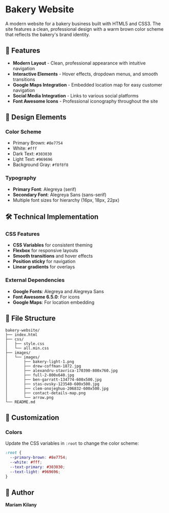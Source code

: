 # Bakery Website

A modern website for a bakery business built with HTML5 and CSS3. The site features a clean, professional design with a warm brown color scheme that reflects the bakery's brand identity.

## 🌟 Features

- **Modern Layout** - Clean, professional appearance with intuitive navigation
- **Interactive Elements** - Hover effects, dropdown menus, and smooth transitions
- **Google Maps Integration** - Embedded location map for easy customer navigation
- **Social Media Integration** - Links to various social platforms
- **Font Awesome Icons** - Professional iconography throughout the site

## 🎨 Design Elements

### Color Scheme
- Primary Brown: `#8e7754`
- White: `#fff`
- Dark Text: `#303030`
- Light Text: `#969696`
- Background Gray: `#f8f8f8`

### Typography
- **Primary Font**: Alegreya (serif)
- **Secondary Font**: Alegreya Sans (sans-serif)
- Multiple font sizes for hierarchy (16px, 18px, 22px)


## 🛠️ Technical Implementation

### CSS Features
- **CSS Variables** for consistent theming
- **Flexbox** for responsive layouts
- **Smooth transitions** and hover effects
- **Position sticky** for navigation
- **Linear gradients** for overlays

### External Dependencies
- **Google Fonts**: Alegreya and Alegreya Sans
- **Font Awesome 6.5.0**: For icons
- **Google Maps**: For location embedding

## 📁 File Structure

```
bakery-website/
├── index.html
├── css/
│   ├── style.css
│   └── all.min.css
├── images/
│   └── images/
│       ├── bakery-light-1.png
│       ├── drew-coffman-1872.jpg
│       ├── alexandru-stavrica-170390-800x760.jpg
│       ├── full-2-800x640.jpg
│       ├── ben-garratt-134774-600x500.jpg
│       ├── stas-ovsky-123540-600x500.jpg
│       ├── clem-onojeghuo-206832-600x500.jpg
│       ├── contact-details-map.png
│       └── arrow.png
└── README.md
```

## 🔧 Customization

### Colors
Update the CSS variables in `:root` to change the color scheme:
```css
:root {
  --primary-brown: #8e7754;
  --white: #fff;
  --text-primary: #303030;
  --text-light: #969696;
}
```
## 👤 Author

**Mariam Kilany**  
